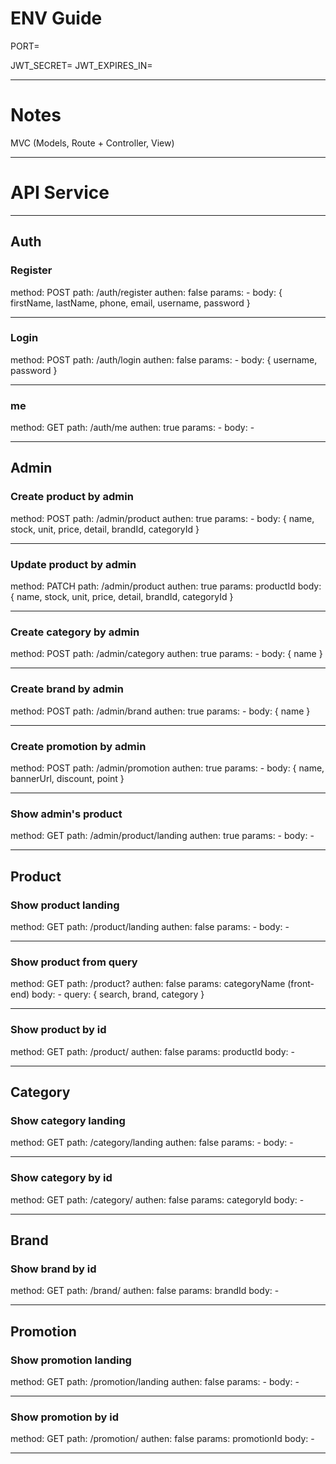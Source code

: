 # ENV Guide

PORT=

JWT_SECRET=
JWT_EXPIRES_IN=

-----------------------------------------------------------------------

# Notes

MVC (Models, Route + Controller, View)

----------------------------------------------------------------------

# API Service

-------------------------------------------------------------------------------
## Auth

### Register

method: POST
path: /auth/register
authen: false
params: -
body: { firstName, lastName, phone, email, username, password }

------------------------------------------------------------------
### Login

method: POST
path: /auth/login
authen: false
params: -
body: { username, password }

-------------------------------------------------------------------
### me

method: GET
path: /auth/me
authen: true
params: -
body: -

-------------------------------------------------------------------

## Admin

### Create product by admin

method: POST
path: /admin/product
authen: true
params: -
body: { name, stock, unit, price, detail, brandId, categoryId }

-------------------------------------------------------------------
### Update product by admin

method: PATCH
path: /admin/product
authen: true
params: productId
body: { name, stock, unit, price, detail, brandId, categoryId }

-------------------------------------------------------------------
### Create category by admin

method: POST
path: /admin/category
authen: true
params: -
body: { name }

-------------------------------------------------------------------
### Create brand by admin

method: POST
path: /admin/brand
authen: true
params: -
body: { name }

-------------------------------------------------------------------
### Create promotion by admin


method: POST
path: /admin/promotion
authen: true
params: -
body: { name, bannerUrl, discount, point }


-------------------------------------------------------------------
### Show admin's product


method: GET
path: /admin/product/landing
authen: true
params: -
body: -


-------------------------------------------------------------------

## Product

### Show product landing

method: GET
path: /product/landing
authen: false
params: -
body: -

-------------------------------------------------------------------
### Show product from query

method: GET
path: /product?
authen: false
params: categoryName (front-end)
body: -
query: { search, brand, category }

-------------------------------------------------------------------
### Show product by id

method: GET
path: /product/
authen: false
params: productId
body: -

-------------------------------------------------------------------

## Category

### Show category landing

method: GET
path: /category/landing
authen: false
params: -
body: -

-------------------------------------------------------------------
### Show category by id

method: GET
path: /category/
authen: false
params: categoryId
body: - 

--------------------------------------------------------------------

## Brand

### Show brand by id

method: GET
path: /brand/
authen: false
params: brandId
body: -

-------------------------------------------------------------------------------

## Promotion

### Show promotion landing

method: GET
path: /promotion/landing
authen: false
params: -
body: -

-------------------------------------------------------------------------------
### Show promotion by id

method: GET
path: /promotion/
authen: false
params: promotionId
body: -

-------------------------------------------------------------------------------